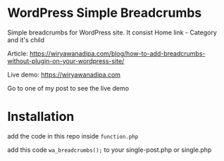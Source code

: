 # WordPress Simple Breadcrumbs
Simple breadcrumbs for WordPress site. It consist Home link - Category and it's child

Article: https://wiryawanadipa.com/blog/how-to-add-breadcrumbs-without-plugin-on-your-wordpress-site/

Live demo: https://wiryawanadipa.com

Go to one of my post to see the live demo

# Installation
add the code in this repo inside `function.php`

add this code `wa_breadcrumbs();` to your single-post.php or single.php
